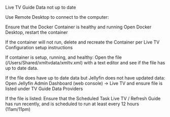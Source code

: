 Live TV Guide Data not up to date

Use Remote Desktop to connect to the computer:

Ensure that the Docker Container is healthy and running
Open Docker Desktop, restart the container

If the container will not run, delete and recreate the Container per Live TV Configuration setup instructions

If container is setup, running, and healthy:
Open the file (/Users/Shared/xmltvdata/xmltv.xml) with a text editor and see if the file has up to date data.

If the file does have up to date data but Jellyfin does not have updated data:
Open Jellyfin Admin Dashboard (web console) -> Live TV and ensure file is listed under TV Guide Data Providers

If the file is listed:
Ensure that the Scheduled Task Live TV / Refresh Guide has run recently, and is scheduled to run at least every 12 hours (11am/11pm)
